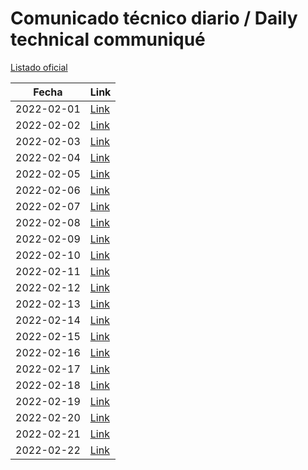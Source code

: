 # Comunicado técnico diario / Daily technical communiqué

[Listado oficial](https://www.gob.mx/salud/documentos/coronavirus-covid19-comunicados-tecnicos-diarios-febrero-2022)

| Fecha               | Link        |
| ------------------- | ----------  |
| 2022-02-01 | [Link](https://www.gob.mx/salud/prensa/comunicado-tecnico-diario-covid-19-293717) |
| 2022-02-02 | [Link](https://www.gob.mx/salud/prensa/comunicado-tecnico-diario-covid-19-293742) |
| 2022-02-03 | [Link](https://www.gob.mx/salud/prensa/comunicado-tecnico-diario-covid-19-293969) |
| 2022-02-04 | [Link](https://www.gob.mx/salud/prensa/comunicado-tecnico-diario-covid-19-294058) |
| 2022-02-05 | [Link](https://www.gob.mx/salud/prensa/comunicado-tecnico-diario-covid-19-294092) |
| 2022-02-06 | [Link](https://www.gob.mx/salud/prensa/comunicado-tecnico-diario-covid-19-294118) |
| 2022-02-07 | [Link](https://www.gob.mx/salud/prensa/comunicado-tecnico-diario-covid-19-294155) |
| 2022-02-08 | [Link](https://www.gob.mx/salud/prensa/comunicado-tecnico-diario-covid-19-294158) |
| 2022-02-09 | [Link](https://www.gob.mx/salud/prensa/comunicado-tecnico-diario-covid-19-294349) |
| 2022-02-10 | [Link](https://www.gob.mx/salud/prensa/comunicado-tecnico-diario-covid-19-294419) |
| 2022-02-11 | [Link](https://www.gob.mx/salud/prensa/comunicado-tecnico-diario-covid-19-294490) |
| 2022-02-12 | [Link](https://www.gob.mx/salud/prensa/comunicado-tecnico-diario-covid-19-294533) |
| 2022-02-13 | [Link](https://www.gob.mx/salud/prensa/comunicado-tecnico-diario-covid-19-294534) |
| 2022-02-14 | [Link](https://www.gob.mx/salud/prensa/comunicado-tecnico-diario-covid-19-294536) |
| 2022-02-15 | [Link](https://www.gob.mx/salud/prensa/comunicado-tecnico-diario-covid-19-294535) |
| 2022-02-16 | [Link](https://www.gob.mx/salud/prensa/comunicado-tecnico-diario-covid-19-294537) |
| 2022-02-17 | [Link](https://www.gob.mx/salud/prensa/comunicado-tecnico-diario-covid-19-294538) |
| 2022-02-18 | [Link](https://www.gob.mx/salud/prensa/comunicado-tecnico-diario-covid-19-294539) |
| 2022-02-19 | [Link](https://www.gob.mx/salud/prensa/comunicado-tecnico-diario-covid-19-294540) |
| 2022-02-20 | [Link](https://www.gob.mx/salud/prensa/comunicado-tecnico-diario-covid-19-294542) |
| 2022-02-21 | [Link](https://www.gob.mx/salud/prensa/comunicado-tecnico-diario-covid-19-295040) |
| 2022-02-22 | [Link](https://www.gob.mx/salud/prensa/comunicado-tecnico-diario-covid-19-295041) |
